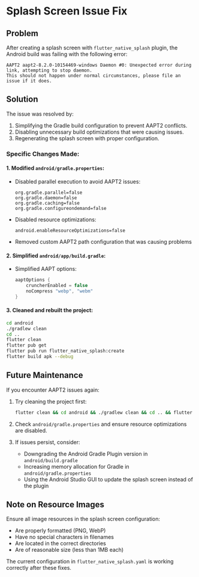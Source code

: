 # Splash Screen Issue Fix

## Problem

After creating a splash screen with `flutter_native_splash` plugin, the Android build was failing with the following error:

```
AAPT2 aapt2-8.2.0-10154469-windows Daemon #0: Unexpected error during link, attempting to stop daemon.
This should not happen under normal circumstances, please file an issue if it does.
```

## Solution

The issue was resolved by:

1. Simplifying the Gradle build configuration to prevent AAPT2 conflicts.
2. Disabling unnecessary build optimizations that were causing issues.
3. Regenerating the splash screen with proper configuration.

### Specific Changes Made:

#### 1. Modified `android/gradle.properties`:

- Disabled parallel execution to avoid AAPT2 issues:
  ```
  org.gradle.parallel=false
  org.gradle.daemon=false
  org.gradle.caching=false
  org.gradle.configureondemand=false
  ```
- Disabled resource optimizations:
  ```
  android.enableResourceOptimizations=false
  ```
- Removed custom AAPT2 path configuration that was causing problems

#### 2. Simplified `android/app/build.gradle`:

- Simplified AAPT options:
  ```gradle
  aaptOptions {
      cruncherEnabled = false
      noCompress "webp", "webm"
  }
  ```

#### 3. Cleaned and rebuilt the project:

```bash
cd android
./gradlew clean
cd ..
flutter clean
flutter pub get
flutter pub run flutter_native_splash:create
flutter build apk --debug
```

## Future Maintenance

If you encounter AAPT2 issues again:

1. Try cleaning the project first:

   ```bash
   flutter clean && cd android && ./gradlew clean && cd .. && flutter pub get
   ```

2. Check `android/gradle.properties` and ensure resource optimizations are disabled.

3. If issues persist, consider:
   - Downgrading the Android Gradle Plugin version in `android/build.gradle`
   - Increasing memory allocation for Gradle in `android/gradle.properties`
   - Using the Android Studio GUI to update the splash screen instead of the plugin

## Note on Resource Images

Ensure all image resources in the splash screen configuration:

- Are properly formatted (PNG, WebP)
- Have no special characters in filenames
- Are located in the correct directories
- Are of reasonable size (less than 1MB each)

The current configuration in `flutter_native_splash.yaml` is working correctly after these fixes.
